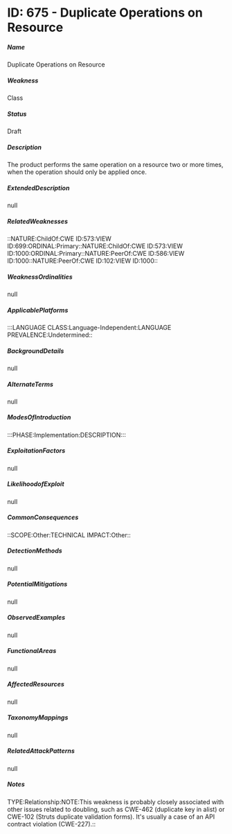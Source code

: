 # ID: 675 - Duplicate Operations on Resource
<h5>Name</h5>Duplicate Operations on Resource
<h5>Weakness</h5>Class
<h5>Status</h5>Draft
<h5>Description</h5>The product performs the same operation on a resource two or more times, when the operation should only be applied once.
<h5>ExtendedDescription</h5>null
<h5>RelatedWeaknesses</h5>::NATURE:ChildOf:CWE ID:573:VIEW ID:699:ORDINAL:Primary::NATURE:ChildOf:CWE ID:573:VIEW ID:1000:ORDINAL:Primary::NATURE:PeerOf:CWE ID:586:VIEW ID:1000::NATURE:PeerOf:CWE ID:102:VIEW ID:1000::
<h5>WeaknessOrdinalities</h5>null
<h5>ApplicablePlatforms</h5>:::LANGUAGE CLASS:Language-Independent:LANGUAGE PREVALENCE:Undetermined::
<h5>BackgroundDetails</h5>null
<h5>AlternateTerms</h5>null
<h5>ModesOfIntroduction</h5>:::PHASE:Implementation:DESCRIPTION:::
<h5>ExploitationFactors</h5>null
<h5>LikelihoodofExploit</h5>null
<h5>CommonConsequences</h5>::SCOPE:Other:TECHNICAL IMPACT:Other::
<h5>DetectionMethods</h5>null
<h5>PotentialMitigations</h5>null
<h5>ObservedExamples</h5>null
<h5>FunctionalAreas</h5>null
<h5>AffectedResources</h5>null
<h5>TaxonomyMappings</h5>null
<h5>RelatedAttackPatterns</h5>null
<h5>Notes</h5>TYPE:Relationship:NOTE:This weakness is probably closely associated with other issues related to doubling, such as CWE-462 (duplicate key in alist) or CWE-102 (Struts duplicate validation forms). It's usually a case of an API contract violation (CWE-227).::

